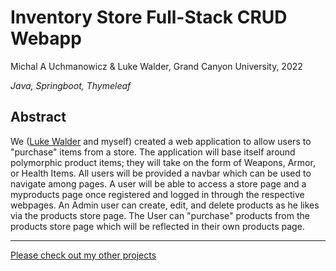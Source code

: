 # Inventory Store Full-Stack CRUD Webapp
Michal A Uchmanowicz & Luke Walder, Grand Canyon University, 2022

*Java, Springboot, Thymeleaf*

## Abstract

We ([Luke Walder](https://github.com/lw0545/) and myself) created a web application to allow users to "purchase" items from a store. The application will base itself around polymorphic product items; they will take on the form of Weapons, Armor, or Health Items. All users will be provided a navbar which can be used to navigate among pages. A user will be able to access a store page and a myproducts page once registered and logged in through the respective webpages. An Admin user can create, edit, and delete products as he likes via the products store page. The User can "purchase" products from the products store page which will be reflected in their own products page. 
___
[Please check out my other projects](https://github.com/MikeUchmanowicz/Start)
